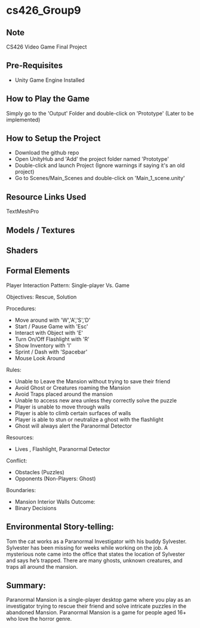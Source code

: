 # cs426_Group9

## Note
CS426 Video Game Final Project

## Pre-Requisites
* Unity Game Engine Installed

## How to Play the Game
Simply go to the 'Output' Folder and double-click on 'Prototype' (Later to be implemented)

## How to Setup the Project
* Download the github repo
* Open UnityHub and 'Add' the project folder named 'Prototype'
* Double-click and launch Project (Ignore warnings if saying it's an old project)
* Go to Scenes/Main_Scenes and double-click on 'Main_1_scene.unity'

## Resource Links Used
TextMeshPro

## Models / Textures  

## Shaders

## Formal Elements
Player Interaction Pattern: Single-player Vs. Game

Objectives: Rescue, Solution

Procedures:

  - Move around with 'W','A','S','D'
  - Start / Pause Game with 'Esc'
  - Interact with Object with 'E'
  - Turn On/Off Flashlight with 'R'
  - Show Inventory with 'I'
  - Sprint / Dash with 'Spacebar'
  - Mouse Look Around

Rules: 
  - Unable to Leave the Mansion without trying to save their friend
  - Avoid Ghost or Creatures roaming the Mansion
  - Avoid Traps placed around the mansion
  - Unable to access new area unless they correctly solve the puzzle
  - Player is unable to move through walls
  - Player is able to climb certain surfaces of walls
  - Player is able to stun or neutralize a ghost with the flashlight
  - Ghost will always alert the Paranormal Detector

Resources:
  - Lives , Flashlight, Paranormal Detector

Conflict:
  - Obstacles (Puzzles)
  - Opponents (Non-Players: Ghost)

Boundaries:
 - Mansion Interior Walls
Outcome:
 - Binary Decisions
## Environmental Story-telling:
Tom the cat works as a Paranormal Investigator with his buddy Sylvester. Sylvester has been missing for weeks while working on the job. A mysterious note came into the office that states the location of Sylvester and says he’s trapped. There are many ghosts, unknown creatures, and traps all around the mansion.
## Summary:
Paranormal Mansion is a single-player desktop game where you play as an investigator trying to rescue their friend and solve intricate puzzles in the abandoned Mansion. Paranormal Mansion is a game for people aged 16+ who love the horror genre.


